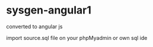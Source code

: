 # sysgen-angular1
converted to angular js

import source.sql file on your phpMyadmin or own sql ide
